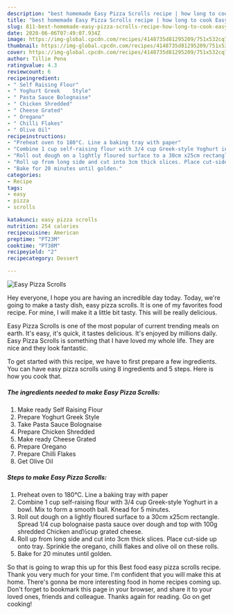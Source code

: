 ```yaml
---
description: "best homemade Easy Pizza Scrolls recipe | how long to cook Easy Pizza Scrolls"
title: "best homemade Easy Pizza Scrolls recipe | how long to cook Easy Pizza Scrolls"
slug: 811-best-homemade-easy-pizza-scrolls-recipe-how-long-to-cook-easy-pizza-scrolls
date: 2020-06-06T07:49:07.934Z
image: https://img-global.cpcdn.com/recipes/4148735d81295209/751x532cq70/easy-pizza-scrolls-recipe-main-photo.jpg
thumbnail: https://img-global.cpcdn.com/recipes/4148735d81295209/751x532cq70/easy-pizza-scrolls-recipe-main-photo.jpg
cover: https://img-global.cpcdn.com/recipes/4148735d81295209/751x532cq70/easy-pizza-scrolls-recipe-main-photo.jpg
author: Tillie Pena
ratingvalue: 4.3
reviewcount: 6
recipeingredient:
- " Self Raising Flour"
- " Yoghurt Greek    Style"
- " Pasta Sauce Bolognaise"
- " Chicken Shredded"
- " Cheese Grated"
- " Oregano"
- " Chilli Flakes"
- " Olive Oil"
recipeinstructions:
- "Preheat oven to 180°C. Line a baking tray with paper"
- "Combine 1 cup self-raising flour with 3/4 cup Greek-style Yoghurt in a bowl. Mix to form a smooth ball. Knead for 5 minutes."
- "Roll out dough on a lightly floured surface to a 30cm x25cm rectangle. Spread 1/4 cup bolognaise pasta sauce over dough and top with 100g shredded Chicken and½cup grated cheese."
- "Roll up from long side and cut into 3cm thick slices. Place cut-side up onto tray. Sprinkle the oregano, chilli flakes and olive oil on these rolls."
- "Bake for 20 minutes until golden."
categories:
- Recipe
tags:
- easy
- pizza
- scrolls

katakunci: easy pizza scrolls 
nutrition: 254 calories
recipecuisine: American
preptime: "PT23M"
cooktime: "PT38M"
recipeyield: "2"
recipecategory: Dessert

---
```



![Easy Pizza Scrolls](https://img-global.cpcdn.com/recipes/4148735d81295209/751x532cq70/easy-pizza-scrolls-recipe-main-photo.jpg)

Hey everyone, I hope you are having an incredible day today. Today, we're going to make a tasty dish, easy pizza scrolls. It is one of my favorites food recipe. For mine, I will make it a little bit tasty. This will be really delicious.



Easy Pizza Scrolls is one of the most popular of current trending meals on earth. It's easy, it's quick, it tastes delicious. It's enjoyed by millions daily. Easy Pizza Scrolls is something that I have loved my whole life. They are nice and they look fantastic.


To get started with this recipe, we have to first prepare a few ingredients. You can have easy pizza scrolls using 8 ingredients and 5 steps. Here is how you cook that.

<!--inarticleads1-->

##### The ingredients needed to make Easy Pizza Scrolls:

1. Make ready  Self Raising Flour
1. Prepare  Yoghurt Greek    Style
1. Take  Pasta Sauce Bolognaise
1. Prepare  Chicken Shredded
1. Make ready  Cheese Grated
1. Prepare  Oregano
1. Prepare  Chilli Flakes
1. Get  Olive Oil




<!--inarticleads2-->

##### Steps to make Easy Pizza Scrolls:

1. Preheat oven to 180°C. Line a baking tray with paper
1. Combine 1 cup self-raising flour with 3/4 cup Greek-style Yoghurt in a bowl. Mix to form a smooth ball. Knead for 5 minutes.
1. Roll out dough on a lightly floured surface to a 30cm x25cm rectangle. Spread 1/4 cup bolognaise pasta sauce over dough and top with 100g shredded Chicken and½cup grated cheese.
1. Roll up from long side and cut into 3cm thick slices. Place cut-side up onto tray. Sprinkle the oregano, chilli flakes and olive oil on these rolls.
1. Bake for 20 minutes until golden.




So that is going to wrap this up for this Best food easy pizza scrolls recipe. Thank you very much for your time. I'm confident that you will make this at home. There's gonna be more interesting food in home recipes coming up. Don't forget to bookmark this page in your browser, and share it to your loved ones, friends and colleague. Thanks again for reading. Go on get cooking!
